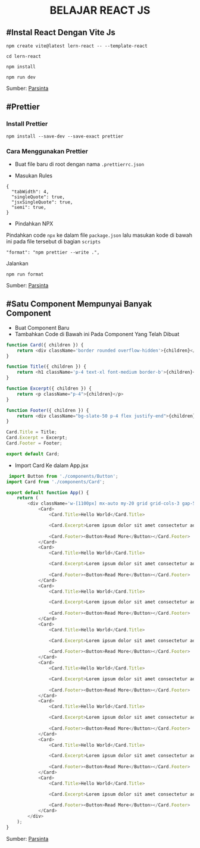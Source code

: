 <div align="center">

# BELAJAR REACT JS

</div>

## #Instal React Dengan Vite Js
```
npm create vite@latest lern-react -- --template-react

cd lern-react

npm install

npm run dev
```

Sumber: [Parsinta](https://www.youtube.com/watch?v=EWK_YiJg1X0&list=PLRKMmwY3-5MwC02nYlx4kgyNO0fRvPdDc&index=1&t=274s)


## #Prettier

### Install Prettier

```
npm install --save-dev --save-exact prettier
```

### Cara Menggunakan Prettier

* Buat file baru di root dengan nama `.prettierrc.json`

* Masukan Rules

```
{
  "tabWidth": 4,
  "singleQuote": true,
  "jsxSingleQuote": true,
  "semi": true,
}
```

* Pindahkan NPX

Pindahkan code `npx` ke dalam file `package.json` lalu masukan kode di bawah ini pada file tersebut di bagian `scripts`

```
"format": "npm prettier --write .", 
```

Jalankan 
```
npm run format
```

Sumber: [Parsinta](https://youtu.be/XUaniwUb5PM?list=PLRKMmwY3-5MwC02nYlx4kgyNO0fRvPdDc&t=26)


## #Satu Component Mempunyai Banyak Component

* Buat Component Baru
* Tambahkan Code di Bawah ini Pada Component Yang Telah Dibuat

```javascript
function Card({ children }) {
    return <div className='border rounded overflow-hidden'>{children}</div>;
}

function Title({ children }) {
    return <h1 className='p-4 text-xl font-medium border-b'>{children}</h1>;
}

function Excerpt({ children }) {
    return <p className="p-4">{children}</p>
}

function Footer({ children }) {
    return <div className="bg-slate-50 p-4 flex justify-end">{children}</div>
}

Card.Title = Title;
Card.Excerpt = Excerpt;
Card.Footer = Footer;

export default Card;
```

* Import Card Ke dalam App.jsx
```javascript
 import Button from './components/Button';
import Card from './components/Card';

export default function App() {
    return (
        <div className='w-[1100px] mx-auto my-20 grid grid-cols-3 gap-5'>
            <Card>
                <Card.Title>Hello World</Card.Title>

                <Card.Excerpt>Lorem ipsum dolor sit amet consectetur adipisicing elit. Ratione aliquid nulla quibusdam ex sunt sint molestias labore magni quam quod?</Card.Excerpt>
            
                <Card.Footer><Button>Read More</Button></Card.Footer>
            </Card>
            <Card>
                <Card.Title>Hello World</Card.Title>

                <Card.Excerpt>Lorem ipsum dolor sit amet consectetur adipisicing elit. Ratione aliquid nulla quibusdam ex sunt sint molestias labore magni quam quod?</Card.Excerpt>
            
                <Card.Footer><Button>Read More</Button></Card.Footer>
            </Card>
            <Card>
                <Card.Title>Hello World</Card.Title>

                <Card.Excerpt>Lorem ipsum dolor sit amet consectetur adipisicing elit. Ratione aliquid nulla quibusdam ex sunt sint molestias labore magni quam quod?</Card.Excerpt>
            
                <Card.Footer><Button>Read More</Button></Card.Footer>
            </Card>
            <Card>
                <Card.Title>Hello World</Card.Title>

                <Card.Excerpt>Lorem ipsum dolor sit amet consectetur adipisicing elit. Ratione aliquid nulla quibusdam ex sunt sint molestias labore magni quam quod?</Card.Excerpt>
            
                <Card.Footer><Button>Read More</Button></Card.Footer>
            </Card>
            <Card>
                <Card.Title>Hello World</Card.Title>

                <Card.Excerpt>Lorem ipsum dolor sit amet consectetur adipisicing elit. Ratione aliquid nulla quibusdam ex sunt sint molestias labore magni quam quod?</Card.Excerpt>
            
                <Card.Footer><Button>Read More</Button></Card.Footer>
            </Card>
            <Card>
                <Card.Title>Hello World</Card.Title>

                <Card.Excerpt>Lorem ipsum dolor sit amet consectetur adipisicing elit. Ratione aliquid nulla quibusdam ex sunt sint molestias labore magni quam quod?</Card.Excerpt>
            
                <Card.Footer><Button>Read More</Button></Card.Footer>
            </Card>
            <Card>
                <Card.Title>Hello World</Card.Title>

                <Card.Excerpt>Lorem ipsum dolor sit amet consectetur adipisicing elit. Ratione aliquid nulla quibusdam ex sunt sint molestias labore magni quam quod?</Card.Excerpt>
            
                <Card.Footer><Button>Read More</Button></Card.Footer>
            </Card>
            <Card>
                <Card.Title>Hello World</Card.Title>

                <Card.Excerpt>Lorem ipsum dolor sit amet consectetur adipisicing elit. Ratione aliquid nulla quibusdam ex sunt sint molestias labore magni quam quod?</Card.Excerpt>
            
                <Card.Footer><Button>Read More</Button></Card.Footer>
            </Card>
        </div>
    );
}

```

Sumber: [Parsinta](https://youtu.be/E3EjPZdjB_o?list=PLRKMmwY3-5MwC02nYlx4kgyNO0fRvPdDc&t=510)
